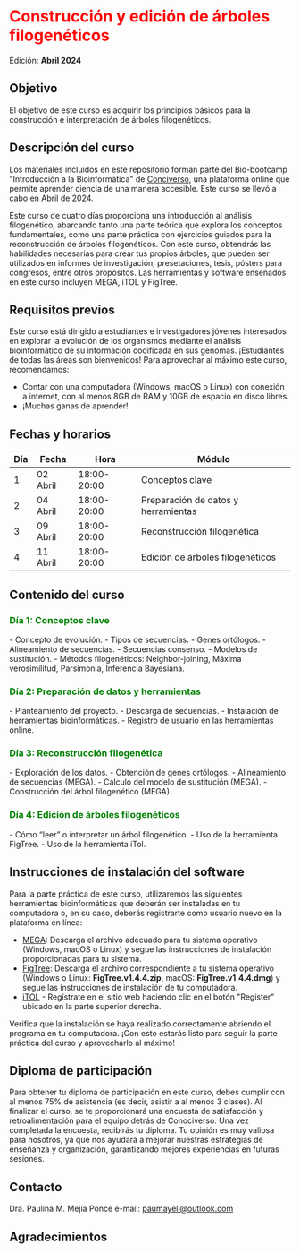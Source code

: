 <h1 style="color:red;">Construcción y edición de árboles filogenéticos</h1> 

Edición: **Abril 2024**

## Objetivo
El objetivo de este curso es adquirir los principios básicos para la construcción e interpretación de árboles filogenéticos. 

## Descripción del curso
Los materiales incluidos en este repositorio forman parte del Bio-bootcamp "Introducción a la Bioinformática" de [Conciverso](https://conociverso.com.mx), una plataforma online que permite aprender ciencia de una manera accesible. Este curso se llevó a cabo en Abril de 2024.

Este curso de cuatro días proporciona una introducción al análisis filogenético, abarcando tanto una parte teórica que explora los conceptos fundamentales, como una parte práctica con ejercicios guiados para la reconstrucción de árboles filogenéticos. Con este curso, obtendrás las habilidades necesarias para crear tus propios árboles, que pueden ser utilizados en informes de investigación, presetaciones, tesis, pósters para congresos, entre otros propósitos. Las herramientas y software enseñados en este curso incluyen MEGA, iTOL y FigTree.

## Requisitos previos
Este curso está dirigido a estudiantes e investigadores jóvenes interesados en explorar la evolución de los organismos mediante el análisis bioinformático de su información codificada en sus genomas. ¡Estudiantes de todas las áreas son bienvenidos! Para aprovechar al máximo este curso, recomendamos:
- Contar con una computadora (Windows, macOS  o Linux) con conexión a internet, con al menos 8GB de RAM y 10GB de espacio en disco libres.
- ¡Muchas ganas de aprender!

## Fechas y horarios

|Día|Fecha|Hora|Módulo|
|---|-----|----|------|
|1|02 Abril|18:00-20:00|Conceptos clave|
|2|04 Abril|18:00-20:00|Preparación de datos y herramientas|
|3|09 Abril|18:00-20:00|Reconstrucción filogenética|
|4|11 Abril|18:00-20:00|Edición de árboles filogenéticos|

## Contenido del curso

<h3 style="color:green;">Día 1: Conceptos clave</h3>
- Concepto de evolución.
- Tipos de secuencias.
- Genes ortólogos.
- Alineamiento de secuencias.
- Secuencias consenso.
- Modelos de sustitución.
- Métodos filogenéticos: Neighbor-joining, Máxima verosimilitud, Parsimonia, Inferencia Bayesiana.
  
<h3 style="color:green;">Día 2: Preparación de datos y herramientas</h3>
- Planteamiento del proyecto.
- Descarga de secuencias.
- Instalación de herramientas bioinformáticas.
- Registro de usuario en las herramientas online.
  
<h3 style="color:green;">Día 3: Reconstrucción filogenética</h3>
- Exploración de los datos.
- Obtención de genes ortólogos.
- Alineamiento de secuencias (MEGA).
- Cálculo del modelo de sustitución (MEGA).
- Construcción del árbol filogenético (MEGA).

<h3 style="color:green;">Día 4: Edición de árboles filogenéticos</h3>
- Cómo “leer” o interpretar un árbol filogenético.
- Uso de la herramienta FigTree.
- Uso de la herramienta iTol.

## Instrucciones de instalación del software

Para la parte práctica de este curso, utilizaremos las siguientes herramientas bioinformáticas que deberán ser instaladas en tu computadora o, en su caso, deberás registrarte como usuario nuevo en la plataforma en línea: 
- [MEGA](https://www.megasoftware.net): Descarga el archivo adecuado para tu sistema operativo (Windows, macOS o Linux) y segue las instrucciones de instalación proporcionadas para tu sistema.
- [FigTree](https://github.com/rambaut/figtree/releases/tag/v1.4.4): Descarga el archivo correspondiente a tu sistema operativo (Windows o Linux: **FigTree.v1.4.4.zip**, macOS: **FigTree.v1.4.4.dmg**) y segue las instrucciones de instalación de tu computadora.
- [iTOL](https://itol.embl.de) - Regístrate en el sitio web haciendo clic en el botón "Register" ubicado en la parte superior derecha.

Verifica que la instalación se haya realizado correctamente abriendo el programa en tu computadora. ¡Con esto estarás listo para seguir la parte práctica del curso y aprovecharlo al máximo!

## Diploma de participación

Para obtener tu diploma de participación en este curso, debes cumplir con al menos 75% de asistencia (es decir, asistir a al menos 3 clases).
Al finalizar el curso, se te proporcionará una encuesta de satisfacción y retroalimentación para el equipo detrás de Conociverso. Una vez completada la encuesta, recibirás tu diploma. Tu opinión es muy valiosa para nosotros, ya que nos ayudará a mejorar nuestras estrategias de enseñanza y organización, garantizando mejores experiencias en futuras sesiones. 

## Contacto

Dra. Paulina M. Mejía Ponce
e-mail: paumayell@outlook.com

## Agradecimientos
